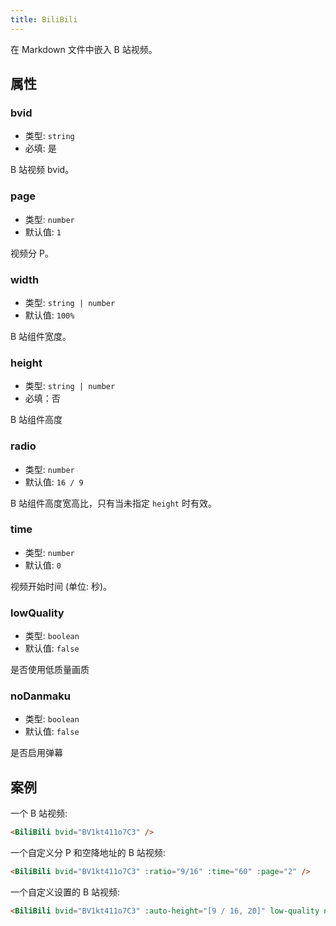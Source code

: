 ```yaml
---
title: BiliBili
---
```


在 Markdown 文件中嵌入 B 站视频。

## 属性

### bvid

- 类型: `string`
- 必填: 是

B 站视频 bvid。

### page

- 类型: `number`
- 默认值: `1`

视频分 P。

### width

- 类型: `string | number`
- 默认值: `100%`

B 站组件宽度。

### height

- 类型: `string | number`
- 必填：否

B 站组件高度

### radio

- 类型: `number`
- 默认值: `16 / 9`

B 站组件高度宽高比，只有当未指定 `height` 时有效。

### time

- 类型: `number`
- 默认值: `0`

视频开始时间 (单位: 秒)。

### lowQuality

- 类型: `boolean`
- 默认值: `false`

是否使用低质量画质

### noDanmaku

- 类型: `boolean`
- 默认值: `false`

是否启用弹幕

## 案例

一个 B 站视频:

<BiliBili bvid="BV1kt411o7C3" />

```md
<BiliBili bvid="BV1kt411o7C3" />
```

一个自定义分 P 和空降地址的 B 站视频:

<BiliBili bvid="BV1kt411o7C3" :ratio="9/16" :time="60" :page="2" />

```md
<BiliBili bvid="BV1kt411o7C3" :ratio="9/16" :time="60" :page="2" />
```

一个自定义设置的 B 站视频:

<BiliBili bvid="BV1kt411o7C3" :auto-height="[9 / 16, 20]" low-quality no-danmaku />

```md
<BiliBili bvid="BV1kt411o7C3" :auto-height="[9 / 16, 20]" low-quality no-danmaku />
```
